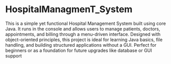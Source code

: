 # HospitalManagmenT_System
This is a simple yet functional Hospital Management System built using core Java. It runs in the console and allows users to manage patients, doctors, appointments, and billing through a menu-driven interface. Designed with object-oriented principles, this project is ideal for learning Java basics, file handling, and building structured applications without a GUI. Perfect for beginners or as a foundation for future upgrades like database or GUI support

